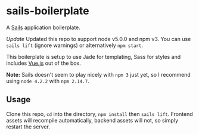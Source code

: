 # sails-boilerplate

A [Sails](http://sailsjs.org) application boilerplate.

*Update*
Updated this repo to support node v5.0.0 and npm v3. You can use `sails lift` (ignore warnings) or alternatively `npm start`.

This boilerplate is setup to use Jade for templating, Sass for styles and includes [Vue.js](http://vuejs.org/) out of the box.

__Note:__ Sails doesn't seem to play nicely with `npm 3` just yet, so I recommend using `node 4.2.2` with `npm 2.14.7`.

## Usage
Clone this repo, `cd` into the directory, `npm install` then `sails lift`.
Frontend assets will recompile automatically, backend assets will not, so simply restart the server.